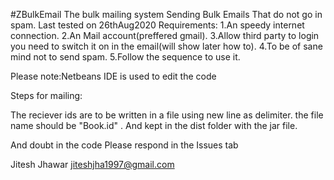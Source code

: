#ZBulkEmail
The bulk mailing system 
Sending Bulk Emails That do not go in spam. Last tested on  26thAug2020
Requirements:
1.An speedy internet connection.
2.An Mail account(preffered gmail). 
3.Allow third party to login you need to switch it on in the email(will show later how to).
4.To be of sane mind not to send spam.
5.Follow the sequence to use it.

Please note:Netbeans IDE is used to edit the code

Steps for mailing:  
 
The reciever ids are to be written in a file using new line as delimiter.
the file name should be "Book.id" <Case sensitive>. And kept in the dist folder with the jar file.

And doubt in the code Please respond in the Issues tab

Jitesh Jhawar
jiteshjha1997@gmail.com